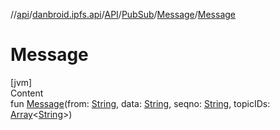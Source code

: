 //[api](../../../../index.md)/[danbroid.ipfs.api](../../../index.md)/[API](../../index.md)/[PubSub](../index.md)/[Message](index.md)/[Message](-message.md)



# Message  
[jvm]  
Content  
fun [Message](-message.md)(from: [String](https://kotlinlang.org/api/latest/jvm/stdlib/kotlin/-string/index.html), data: [String](https://kotlinlang.org/api/latest/jvm/stdlib/kotlin/-string/index.html), seqno: [String](https://kotlinlang.org/api/latest/jvm/stdlib/kotlin/-string/index.html), topicIDs: [Array](https://kotlinlang.org/api/latest/jvm/stdlib/kotlin/-array/index.html)<[String](https://kotlinlang.org/api/latest/jvm/stdlib/kotlin/-string/index.html)>)  



